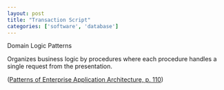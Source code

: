 ```yaml
---
layout: post
title: "Transaction Script"
categories: ['software', 'database']
---
```


Domain Logic Patterns

Organizes business logic by procedures where each procedure handles a single
request from the presentation.

([Patterns of Enterprise Application Architecture, p. 110](https://martinfowler.com/eaaCatalog/transactionScript.html))
